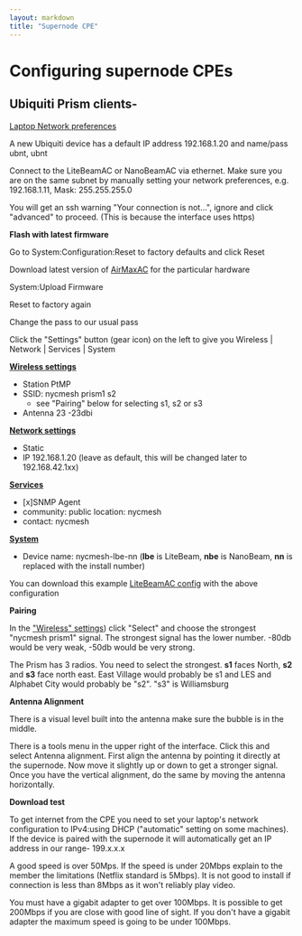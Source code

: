 ```yaml
---
layout: markdown
title: "Supernode CPE"
---
```

# Configuring supernode CPEs

## Ubiquiti Prism clients-

[Laptop Network preferences](./litebeam/netprefs.png)  

A new Ubiquiti device has a default IP address 192.168.1.20 and name/pass ubnt, ubnt

Connect to the LiteBeamAC or NanoBeamAC via ethernet. Make sure you are on the same subnet by manually setting your network preferences, e.g. 192.168.1.11, Mask: 255.255.255.0

You will get an ssh warning "Your connection is not...", ignore and click "advanced" to proceed. (This is because the interface uses https)

**Flash with latest firmware**

Go to System:Configuration:Reset to factory defaults and click Reset

Download latest version of [AirMaxAC](https://www.ubnt.com/download/airmax-ac) for the particular hardware

System:Upload Firmware

Reset to factory again

Change the pass to our usual pass

Click the "Settings" button (gear icon) on the left to give you Wireless | Network | Services | System

[**Wireless settings**](./litebeam/wireless.png)    
 * Station PtMP  
 * SSID: nycmesh prism1 s2       
	- see "Pairing" below for selecting s1, s2 or s3  
 * Antenna 23 -23dbi  
	
[**Network settings**](./litebeam/network.png)   
 * Static
 * IP 192.168.1.20  (leave as default, this will be changed later to 192.168.42.1xx)
	
[**Services**](./litebeam/services.png)   
 * [x]SNMP Agent  
 * community: public	location: nycmesh  
 * contact: nycmesh  
	
[**System**](./litebeam/system.png)  
 * Device name: nycmesh-lbe-nn (**lbe** is LiteBeam, **nbe** is NanoBeam, **nn** is replaced with the install number)

You can download this example [LiteBeamAC config](./litebeam/WA-F09FC242795C.cfg) with the above configuration

**Pairing**

In the ["Wireless" settings](./litebeam/wireless.png)) click "Select" and choose the strongest "nycmesh prism1" signal. The strongest signal has the lower number. -80db would be very weak, -50db would be very strong. 

The Prism has 3 radios. You need to select the strongest. **s1** faces North, **s2** and **s3** face north east. East Village would probably be s1 and LES and Alphabet City would probably be "s2". "s3" is Williamsburg

**Antenna Alignment**

There is a visual level built into the antenna make sure the bubble is in the middle.

There is a tools menu in the upper right of the interface. Click this and select Antenna alignment. First align the antenna by pointing it directly at the supernode. Now move it slightly up or down to get a stronger signal. Once you have the vertical alignment, do the same by moving the antenna horizontally.

**Download test**

To get internet from the CPE you need to set your laptop's network configuration to IPv4:using DHCP ("automatic" setting on some machines). If the device is paired with the supernode it will automatically get an IP address in our range- 199.x.x.x

A good speed is over 50Mps. If the speed is under 20Mbps explain to the member the limitations (Netflix standard is 5Mbps). It is not good to install if connection is less than 8Mbps as it won't reliably play video.

You must have a gigabit adapter to get over 100Mbps. It is possible to get 200Mbps if you are close with good line of sight. If you don't have a gigabit adapter the maximum speed is going to be under 100Mbps.



